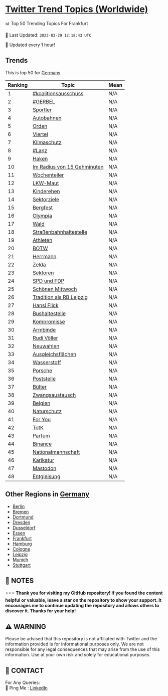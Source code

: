 [Twitter Trend Topics (Worldwide)](https://github.com/ErcinDedeoglu/Twitter-Trend-Topics)
==========


📊 Top 50 Trending Topics For Frankfurt

📆 Last Updated: `2023-03-29 12:18:43 UTC`

🔧 Updated every 1 hour!


## Trends

This is top 50 for [Germany](</Germany>)

| Ranking | Topic | Mean |
| ------- | ------------ | ------------ |
| 1 | [#koalitionsausschuss](http://twitter.com/search?q=%23koalitionsausschuss) | N/A |
| 2 | [#GERBEL](http://twitter.com/search?q=%23GERBEL) | N/A |
| 3 | [Sportler](http://twitter.com/search?q=Sportler) | N/A |
| 4 | [Autobahnen](http://twitter.com/search?q=Autobahnen) | N/A |
| 5 | [Orden](http://twitter.com/search?q=Orden) | N/A |
| 6 | [Viertel](http://twitter.com/search?q=Viertel) | N/A |
| 7 | [Klimaschutz](http://twitter.com/search?q=Klimaschutz) | N/A |
| 8 | [#Lanz](http://twitter.com/search?q=%23Lanz) | N/A |
| 9 | [Haken](http://twitter.com/search?q=Haken) | N/A |
| 10 | [Im Radius von 15 Gehminuten](http://twitter.com/search?q=Im+Radius+von+15+Gehminuten) | N/A |
| 11 | [Wochenteiler](http://twitter.com/search?q=Wochenteiler) | N/A |
| 12 | [LKW-Maut](http://twitter.com/search?q=LKW-Maut) | N/A |
| 13 | [Kinderehen](http://twitter.com/search?q=Kinderehen) | N/A |
| 14 | [Sektorziele](http://twitter.com/search?q=Sektorziele) | N/A |
| 15 | [Bergfest](http://twitter.com/search?q=Bergfest) | N/A |
| 16 | [Olympia](http://twitter.com/search?q=Olympia) | N/A |
| 17 | [Wald](http://twitter.com/search?q=Wald) | N/A |
| 18 | [Straßenbahnhaltestelle](http://twitter.com/search?q=Stra%c3%9fenbahnhaltestelle) | N/A |
| 19 | [Athleten](http://twitter.com/search?q=Athleten) | N/A |
| 20 | [BOTW](http://twitter.com/search?q=BOTW) | N/A |
| 21 | [Herrmann](http://twitter.com/search?q=Herrmann) | N/A |
| 22 | [Zelda](http://twitter.com/search?q=Zelda) | N/A |
| 23 | [Sektoren](http://twitter.com/search?q=Sektoren) | N/A |
| 24 | [SPD und FDP](http://twitter.com/search?q=SPD+und+FDP) | N/A |
| 25 | [Schönen Mittwoch](http://twitter.com/search?q=Sch%c3%b6nen+Mittwoch) | N/A |
| 26 | [Tradition als RB Leipzig](http://twitter.com/search?q=Tradition+als+RB+Leipzig) | N/A |
| 27 | [Hansi Flick](http://twitter.com/search?q=Hansi+Flick) | N/A |
| 28 | [Bushaltestelle](http://twitter.com/search?q=Bushaltestelle) | N/A |
| 29 | [Kompromisse](http://twitter.com/search?q=Kompromisse) | N/A |
| 30 | [Armbinde](http://twitter.com/search?q=Armbinde) | N/A |
| 31 | [Rudi Völler](http://twitter.com/search?q=Rudi+V%c3%b6ller) | N/A |
| 32 | [Neuwahlen](http://twitter.com/search?q=Neuwahlen) | N/A |
| 33 | [Ausgleichsflächen](http://twitter.com/search?q=Ausgleichsfl%c3%a4chen) | N/A |
| 34 | [Wasserstoff](http://twitter.com/search?q=Wasserstoff) | N/A |
| 35 | [Porsche](http://twitter.com/search?q=Porsche) | N/A |
| 36 | [Poststelle](http://twitter.com/search?q=Poststelle) | N/A |
| 37 | [Bülter](http://twitter.com/search?q=B%c3%bclter) | N/A |
| 38 | [Zwangsaustausch](http://twitter.com/search?q=Zwangsaustausch) | N/A |
| 39 | [Belgien](http://twitter.com/search?q=Belgien) | N/A |
| 40 | [Naturschutz](http://twitter.com/search?q=Naturschutz) | N/A |
| 41 | [For You](http://twitter.com/search?q=For+You) | N/A |
| 42 | [TotK](http://twitter.com/search?q=TotK) | N/A |
| 43 | [Parfum](http://twitter.com/search?q=Parfum) | N/A |
| 44 | [Binance](http://twitter.com/search?q=Binance) | N/A |
| 45 | [Nationalmannschaft](http://twitter.com/search?q=Nationalmannschaft) | N/A |
| 46 | [Karikatur](http://twitter.com/search?q=Karikatur) | N/A |
| 47 | [Mastodon](http://twitter.com/search?q=Mastodon) | N/A |
| 48 | [Entgleisung](http://twitter.com/search?q=Entgleisung) | N/A |



## Other Regions in [Germany](</Germany>)

* [Berlin](</Germany/Berlin.md>)
* [Bremen](</Germany/Bremen.md>)
* [Dortmund](</Germany/Dortmund.md>)
* [Dresden](</Germany/Dresden.md>)
* [Dusseldorf](</Germany/Dusseldorf.md>)
* [Essen](</Germany/Essen.md>)
* [Frankfurt](</Germany/Frankfurt.md>)
* [Hamburg](</Germany/Hamburg.md>)
* [Cologne](</Germany/Cologne.md>)
* [Leipzig](</Germany/Leipzig.md>)
* [Munich](</Germany/Munich.md>)
* [Stuttgart](</Germany/Stuttgart.md>)



## 📝 NOTES

⭐⭐⭐ **Thank you for visiting my GitHub repository! If you found the content helpful or valuable, leave a star on the repository to show your support. It encourages me to continue updating the repository and allows others to discover it. Thanks for your help!**


## ⚠️ WARNING

Please be advised that this repository is not affiliated with Twitter and the information provided is for informational purposes only. We are not responsible for any legal consequences that may arise from the use of this information. Use at your own risk and solely for educational purposes.


## 📨 CONTACT

 For Any Queries:  
            🏓 Ping Me : [LinkedIn](https://www.linkedin.com/in/ercindedeoglu/)
